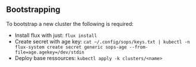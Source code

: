 ## Bootstrapping
To bootstrap a new cluster the following is required:
- Install flux with just: `flux install`
- Create secret with age key: `cat ~/.config/sops/keys.txt | kubectl -n flux-system create secret generic sops-age --from-file=age.agekey=/dev/stdin`
- Deploy base ressources: `kubectl apply -k clusters/<name>`
